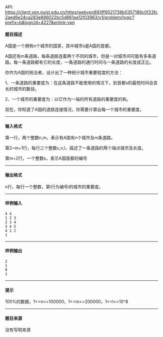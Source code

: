 API: https://client.vpn.nuist.edu.cn/https/webvpn893ff9021738b0357186c0f23fc2aed6e24ca283e886022bc5d861ea12f03963/v1/problem/logic?prefix=b&logicId=4227&enlink-vpn

#### 题目描述

A国是一个拥有n个城市的国家，其中城市s是A国的首都。

A国还有m条道路，每条道路连着两个不同的城市，但是一对城市间可能有多条道路。每一条道路都有它的长度，一条道路的通行时间与一条道路的长度成正比。

你作为A国的统治者，设计出了一种统计城市重要程度的方法：

1、一条道路的重要度为：在这条道路不能使用的情况下，到首都s的最短时间会变长的城市的数目。

2、一个城市的重要度为：以它作为一端的所有道路的重要度的和。

现在，你知道了A国的道路连接情况，你需要计算出每一个城市的重要度。

---

#### 输入格式

第一行，两个整数n,m，表示有A国有n个城市及m条道路。

第2~m+1行，每行三个整数u,v,l，描述了一条道路的两个端点城市及长度。

第m+2行，一个整数s，表示A国首都的编号

---

#### 输出格式

﻿n行，每行一个整数，第i行为编号i的城市的重要度。 

---

#### 样例输入
```
4 4
1 2 3
2 3 4
3 4 5
4 1 2
1

```

---

#### 样例输出
```
2
1
0
1

```

---

#### 提示

100%的数据，1<=n<=100000，1<=m<=200000，1<=l<=10^8

---

#### 题目来源

没有写明来源